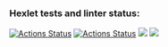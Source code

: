 ### Hexlet tests and linter status:
[![Actions Status](https://github.com/Angryaddict/frontend-project-lvl3/workflows/hexlet-check/badge.svg)](https://github.com/Angryaddict/frontend-project-lvl3/actions)
[![Actions Status](https://github.com/Angryaddict/frontend-project-lvl3/workflows/CI/badge.svg)](https://github.com/Angryaddict/frontend-project-lvl3/actions)
<a href="https://codeclimate.com/github/Angryaddict/frontend-project-lvl3/maintainability"><img src="https://api.codeclimate.com/v1/badges/addd45db92ce29be9b8f/maintainability" /></a>
<a href="https://codeclimate.com/github/Angryaddict/frontend-project-lvl3/test_coverage"><img src="https://api.codeclimate.com/v1/badges/addd45db92ce29be9b8f/test_coverage" /></a>